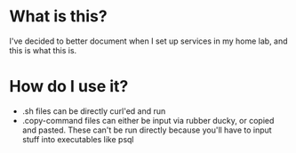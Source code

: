 # What is this?
I've decided to better document when I set up services in my home lab, and this is what this is. 

# How do I use it?
- .sh files can be directly curl'ed and run
- .copy-command files can either be input via rubber ducky, or copied and pasted. These can't be run directly because you'll have to input stuff into executables like psql
